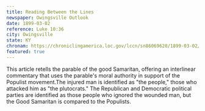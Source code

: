 ```yaml
---
title: Reading Between the Lines
newspaper: Owingsville Outlook
date: 1899-03-02
reference: Luke 10:36
city: Owingsville
state: KY
chronam: https://chroniclingamerica.loc.gov/lccn/sn86069620/1899-03-02/ed-1/seq-4/#words=chance+came+certain+priest+way+saw+side+compassion+levite
featured: true
---
```


This article retells the parable of the good Samaritan, offering an interlinear commentary that uses the parable's moral authority in support of the Populist movement.The injured man is identified as "the people," those who attacked him as "the plutocrats." The Republican and Democratic political parties are identified as those people who ignored the wounded man, but the Good Samaritan is compared to the Populists.
